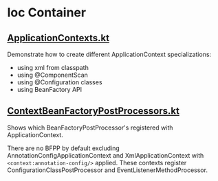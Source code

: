 # Ioc Container
## [ApplicationContexts.kt](src/main/kotlin/ru/pchurzin/spring/school/core/container/ApplicationContexts.kt)
Demonstrate how to create different ApplicationContext specializations:
- using xml from classpath
- using @ComponentScan
- using @Configuration classes
- using BeanFactory API

## [ContextBeanFactoryPostProcessors.kt](src/main/kotlin/ru/pchurzin/spring/school/core/container/ContextBeanFactoryPostProcessors.kt)
Shows which BeanFactoryPostProcessor's registered with ApplicationContext.

There are no BFPP by default excluding AnnotationConfigApplicationContext and
XmlApplicationContext with `<context:annotation-config/>` applied. These contexts
register ConfigurationClassPostProcessor and EventListenerMethodProcessor.